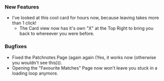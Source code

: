 ### New Features

- I've looked at this cool card for hours now, because leaving takes more than 1 click!
  - The Card view now has it's own "X" at the Top Right to bring you back to whereever you were before.

### Bugfixes

- Fixed the Patchnotes Page (again again (Yes, it works now (otherwise you wouldn't see this))).
- Opening the "Favourite Matches" Page now won't leave you stuck in a loading loop anymore.